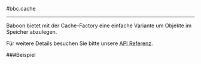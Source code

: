 
#bbc.cache

- - -

Baboon bietet mit der Cache-Factory eine einfache Variante um Objekte im Speicher abzulegen.

Für weitere Details besuchen Sie bitte unsere <a href="/doc#/api/bbc.cache.$bbcCache" target="_self">API Referenz</a>.

###Beispiel